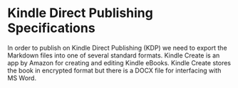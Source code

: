 # Kindle Direct Publishing Specifications

In order to publish on Kindle Direct Publishing (KDP) we need to export the Markdown files into one of several standard formats. Kindle Create is an app by Amazon for creating and editing Kindle eBooks. Kindle Create stores the book in encrypted format but there is a DOCX file for interfacing with MS Word.
